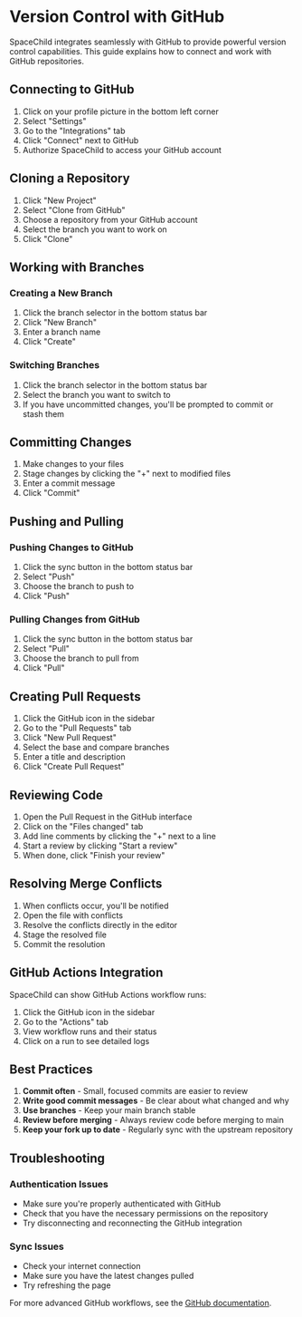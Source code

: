 # Version Control with GitHub

SpaceChild integrates seamlessly with GitHub to provide powerful version control capabilities. This guide explains how to connect and work with GitHub repositories.

## Connecting to GitHub

1. Click on your profile picture in the bottom left corner
2. Select "Settings"
3. Go to the "Integrations" tab
4. Click "Connect" next to GitHub
5. Authorize SpaceChild to access your GitHub account

## Cloning a Repository

1. Click "New Project"
2. Select "Clone from GitHub"
3. Choose a repository from your GitHub account
4. Select the branch you want to work on
5. Click "Clone"

## Working with Branches

### Creating a New Branch

1. Click the branch selector in the bottom status bar
2. Click "New Branch"
3. Enter a branch name
4. Click "Create"

### Switching Branches

1. Click the branch selector in the bottom status bar
2. Select the branch you want to switch to
3. If you have uncommitted changes, you'll be prompted to commit or stash them

## Committing Changes

1. Make changes to your files
2. Stage changes by clicking the "+" next to modified files
3. Enter a commit message
4. Click "Commit"

## Pushing and Pulling

### Pushing Changes to GitHub

1. Click the sync button in the bottom status bar
2. Select "Push"
3. Choose the branch to push to
4. Click "Push"

### Pulling Changes from GitHub

1. Click the sync button in the bottom status bar
2. Select "Pull"
3. Choose the branch to pull from
4. Click "Pull"

## Creating Pull Requests

1. Click the GitHub icon in the sidebar
2. Go to the "Pull Requests" tab
3. Click "New Pull Request"
4. Select the base and compare branches
5. Enter a title and description
6. Click "Create Pull Request"

## Reviewing Code

1. Open the Pull Request in the GitHub interface
2. Click on the "Files changed" tab
3. Add line comments by clicking the "+" next to a line
4. Start a review by clicking "Start a review"
5. When done, click "Finish your review"

## Resolving Merge Conflicts

1. When conflicts occur, you'll be notified
2. Open the file with conflicts
3. Resolve the conflicts directly in the editor
4. Stage the resolved file
5. Commit the resolution

## GitHub Actions Integration

SpaceChild can show GitHub Actions workflow runs:

1. Click the GitHub icon in the sidebar
2. Go to the "Actions" tab
3. View workflow runs and their status
4. Click on a run to see detailed logs

## Best Practices

1. **Commit often** - Small, focused commits are easier to review
2. **Write good commit messages** - Be clear about what changed and why
3. **Use branches** - Keep your main branch stable
4. **Review before merging** - Always review code before merging to main
5. **Keep your fork up to date** - Regularly sync with the upstream repository

## Troubleshooting

### Authentication Issues
- Make sure you're properly authenticated with GitHub
- Check that you have the necessary permissions on the repository
- Try disconnecting and reconnecting the GitHub integration

### Sync Issues
- Check your internet connection
- Make sure you have the latest changes pulled
- Try refreshing the page

For more advanced GitHub workflows, see the [GitHub documentation](https://docs.github.com).
